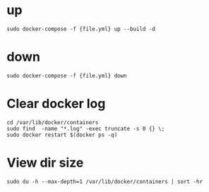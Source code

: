 # up
```
sudo docker-compose -f {file.yml} up --build -d
```

# down
```
sudo docker-compose -f {file.yml} down
```

# Clear docker log
```
cd /var/lib/docker/containers
sudo find  -name "*.log" -exec truncate -s 0 {} \;
sudo docker restart $(docker ps -q)
```

# View dir size
```
sudo du -h --max-depth=1 /var/lib/docker/containers | sort -hr
```